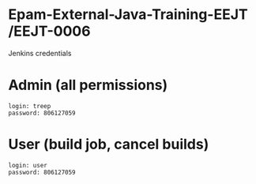 # Epam-External-Java-Training-EEJT /EEJT-0006
Jenkins credentials 
  # Admin (all permissions)
    login: treep
    password: 806127059
  # User (build job, cancel builds)
    login: user
    password: 806127059
  
